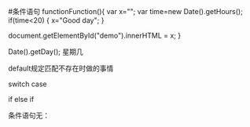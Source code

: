 #条件语句
functionFunction(){
var x="";
var time=new Date().getHours();
if(time<20)
{
	x="Good day";
}

document.getElementById("demo").innerHTML = x;
}

Date().getDay(); 星期几

default规定匹配不存在时做的事情

switch case

if else if 

条件语句无：







